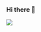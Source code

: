 ### Hi there 👋

![](https://github-readme-stats.vercel.app/api/top-langs/?username=qiuyongjin&layout=compact&theme=merko)
